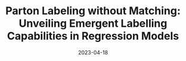 ---
title: "Parton Labeling without Matching: Unveiling Emergent Labelling Capabilities in Regression Models"
date: 2023-04-18
venue: arxiv:2304.09208
link: https://inspirehep.net/literature/2652609
inspire_id: 2652609
authors: Shikai Qiu, Shuo Han, Xiangyang Ju,  et al.
bibtex: '@article{Qiu:2023ihi,\n archiveprefix = {arXiv},\n author = {Qiu, Shikai and Han, Shuo and Ju, Xiangyang and Nachman, Benjamin and Wang, Haichen},\n eprint = {2304.09208},\n month = {4},\n primaryclass = {hep-ph},\n title = {{Parton Labeling without Matching: Unveiling Emergent Labelling Capabilities in Regression Models}},\n year = {2023}\n}\n'
---
